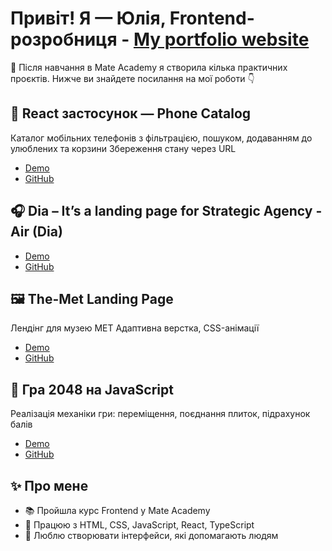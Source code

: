 # Привіт! Я — Юлія, Frontend-розробниця - [My portfolio website](https://my-frontend-portfolio-julya-petrovska.vercel.app/) 
🚀 Після навчання в Mate Academy я створила кілька практичних проєктів. Нижче ви знайдете посилання на мої роботи 👇

## 📱 React застосунок — Phone Catalog
Каталог мобільних телефонів з фільтрацією, пошуком, додаванням до улюблених та корзини
Збереження стану через URL
- [Demo](https://julyapetrovskaya.github.io/phone-catalog)
- [GitHub](https://github.com/JulyaPetrovskaya/phone-catalog)

## 🎧 Dia  –  It’s a landing page for Strategic Agency - Air (Dia) 
- [Demo](https://julyapetrovskaya.github.io/Dia-landing/) 
- [GitHub](https://github.com/JulyaPetrovskaya/Dia-landing)

## 🖼️ The-Met Landing Page
Лендінг для музею MET
Адаптивна верстка, CSS-анімації
- [Demo](https://julyapetrovskaya.github.io/The-Met-landing/)
- [GitHub](https://github.com/JulyaPetrovskaya/The-Met-landing)

## 🧠 Гра 2048 на JavaScript
Реалізація механіки гри: переміщення, поєднання плиток, підрахунок балів
- [Demo](https://julyapetrovskaya.github.io/js_2048_game/)
- [GitHub](https://github.com/JulyaPetrovskaya/js-2048-game)

## ✨ Про мене
- 📚 Пройшла курс Frontend у Mate Academy
- 🔧 Працюю з HTML, CSS, JavaScript, React, TypeScript
- 🧠 Люблю створювати інтерфейси, які допомагають людям
